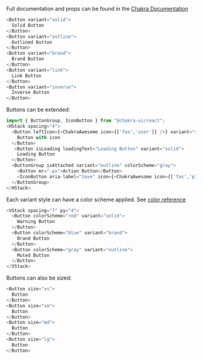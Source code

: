 Full documentation and props can be found in the [Chakra Documentation](https://chakra-ui.com/docs/form/button)


```js padded
<Button variant="solid">
  Solid Button
</Button>
<Button variant="outline">
  Outlined Button
</Button>
<Button variant="brand">
  Brand Button
</Button>
<Button variant="link">
  Link Button
</Button>
<Button variant="inverse">
  Inverse Button
</Button>
```

Buttons can be extended:

```js
import { ButtonGroup, IconButton } from "@chakra-ui/react";
<HStack spacing="4">
  <Button leftIcon={<ChakraAwesome icon={['fas','user']} />} variant="solid">
    Button with icon
  </Button>
   <Button isLoading loadingText="Loading Button" variant="solid">
    Loading Button
  </Button>
  <ButtonGroup isAttached variant="outline" colorScheme="gray">
    <Button mr="-px">Action Button</Button>
    <IconButton aria-label="Save" icon={<ChakraAwesome icon={['fas','plus']} />} />
  </ButtonGroup>
</HStack>
```

Each variant style can have a color scheme applied. See [color reference](#/Styles?id=section-colour)

```js padded
<VStack spacing="7" py="4">
  <Button colorScheme="red" variant="solid">
    Warning Button
  </Button>
  <Button colorScheme="blue" variant="brand">
    Brand Button
  </Button>
  <Button colorScheme="gray" variant="outline">
    Muted Button
  </Button>
</VStack>
```

Buttons can also be sized:

```js padded
<Button size="xs">
  Button
</Button>
<Button size="sm">
  Button
</Button>
<Button size="md">
  Button
</Button>
<Button size="lg">
  Button
</Button>
```
